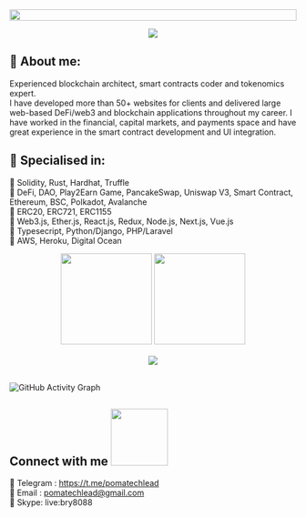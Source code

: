 <div align="center" style="position: relative;">
  <img align="center" src="https://pomatech.netlify.app/img/pederson.jpg" style = "width: -webkit-fill-available;"/>
</div>

<p align="center">
  <a href="https://github.com/zogmwa"><img src="https://readme-typing-svg.herokuapp.com/?lines=Creative,%20Passionate%20and%20Efficient%20Senior%20blockchain%20Engineer;5+%2B%20years%20of%20hands-on%20experience;10+%2B%20years%20of%20web%20developing%20experience;&center=true&width=800&height=45"></a>
</p>

## 🧑 About me:

<p>
Experienced blockchain architect, smart contracts coder and tokenomics expert. <br>
I have developed more than 50+ websites for clients and delivered large web-based DeFi/web3 and blockchain applications throughout my career.
I have worked in the financial, capital markets, and payments space and have great experience in the smart contract development and UI integration.
</p>

<h2>🥇 Specialised in:</h2>
<p> 🔸 Solidity, Rust, Hardhat, Truffle
<br>🔸 DeFi, DAO, Play2Earn Game, PancakeSwap, Uniswap V3, Smart Contract, Ethereum, BSC, Polkadot, Avalanche
<br>🔸 ERC20, ERC721, ERC1155
<br>🔸 Web3.js, Ether.js, React.js, Redux, Node.js, Next.js, Vue.js
<br>🔸 Typesecript, Python/Django, PHP/Laravel
<br>🔸 AWS, Heroku, Digital Ocean
<p>

<div align="center">
  <img height="160px" src="https://github-readme-stats.vercel.app/api/top-langs/?username=pomatechlead&layout=compact&theme=gotham&count_private=true">
  <img height="160px" src="https://github-readme-stats.vercel.app/api?username=pomatechlead&show_icons=true&theme=gotham&count_private=true">
</div>

<br />

<div align="center">
  <img src="https://github-profile-trophy.vercel.app/?username=tpikachu&column=7&theme=onedark" />
</div>

<br/>

![GitHub Activity Graph](https://activity-graph.herokuapp.com/graph?username=pomatechlead&bg_color=333333&color=00ffff&line=00ffff&point=ffffff&area=true&hide_border=false)

<h2> Connect with me <img src='https://raw.githubusercontent.com/ShahriarShafin/ShahriarShafin/main/Assets/handshake.gif' width="100px"> </h2>

💬 Telegram : https://t.me/pomatechlead <br />
📝 Email : pomatechlead@gmail.com <br />
💫 Skype: live:bry8088 <br />

